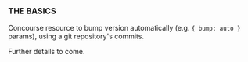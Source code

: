 ### THE BASICS

Concourse resource to bump version automatically (e.g. `{ bump: auto }` params), using a git repository's commits.

Further details to come. 